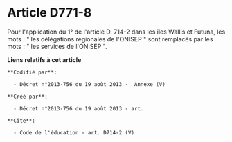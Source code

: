 # Article D771-8

Pour l'application du 1° de l'article D. 714-2 dans les îles Wallis et Futuna, les mots : " les délégations régionales de
l'ONISEP " sont remplacés par les mots : " les services de l'ONISEP ".

**Liens relatifs à cet article**

	**Codifié par**:

	  - Décret n°2013-756 du 19 août 2013 -  Annexe (V)

	**Créé par**:

	  - Décret n°2013-756 du 19 août 2013 - art.

	**Cite**:

	  - Code de l'éducation - art. D714-2 (V)
